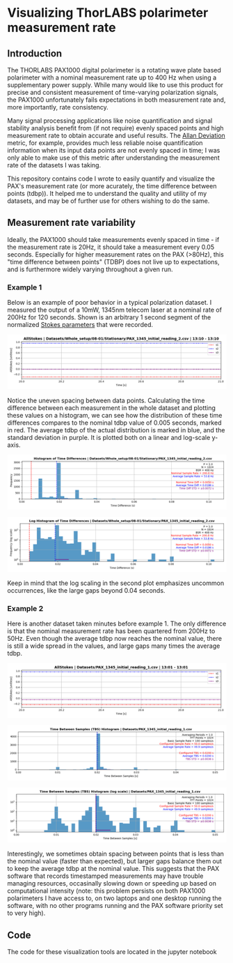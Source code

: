 # Visualizing ThorLABS polarimeter measurement rate

## Introduction
The THORLABS PAX1000 digital polarimeter is a rotating wave plate based polarimeter with a nominal measurement rate up to 400 Hz when using a supplementary power supply. While many would like to use this product for precise and consistent measurement of time-varying polarization signals, the PAX1000 unfortunately fails expectations in both measurement rate and, more importantly, rate consistency.

Many signal processing applications like noise quantification and signal stability analysis benefit from (if not require) evenly spaced points and high measurement rate to obtain accurate and useful results. The [Allan Deviation](https://en.wikipedia.org/wiki/Allan_variance) metric, for example, provides much less reliable noise quantification information when its input data points are not evenly spaced in time; I was only able to make use of this metric after understanding the measurement rate of the datasets I was taking.

This repository contains code I wrote to easily quantify and visualize the PAX's measurement rate (or more acurately, the time difference between points (tdbp)). It helped me to understand the quality and utility of my datasets, and may be of further use for others wishing to do the same.
<!-- Include picture of PAX, sample dataset with varying rate consistency, and rate histogram. -->
<!-- ![OpenAI Logo](https://example.com/openai_logo.png "OpenAI") -->

## Measurement rate variability
Ideally, the PAX1000 should take measurements evenly spaced in time - if the measurement rate is 20Hz, it should take a measurement every 0.05 seconds. Especially for higher measurement rates on the PAX (>80Hz), this "time difference between points" (TDBP) does not live up to expectations, and is furthermore widely varying throughout a given run.

### Example 1
Below is an example of poor behavior in a typical polarization dataset. I measured the output of a 10mW, 1345nm telecom laser at a nominal rate of 200Hz for 120 seconds. Shown is an arbitrary 1 second segment of the normalized [Stokes parameters](https://en.wikipedia.org/wiki/Stokes_parameters) that were recorded.

![Measurement plot](pax_hist_photos/meas_1.png "Measurement plot")

Notice the uneven spacing between data points. Calculating the time difference between each measurement in the whole dataset and plotting these values on a histogram, we can see how the distribution of these time differences compares to the nominal tdbp value of 0.005 seconds, marked in red. The average tdbp of the actual distribution is marked in blue, and the standard deviation in purple. It is plotted both on a linear and log-scale y-axis.

![Histogram plot](pax_hist_photos/hist_nolog_1.png "Histogram plot")

![Log Histogram plot](pax_hist_photos/hist_1.png "Log Histogram plot")

Keep in mind that the log scaling in the second plot emphasizes uncommon occurrences, like the large gaps beyond 0.04 seconds.

### Example 2
Here is another dataset taken minutes before example 1. The only difference is that the nominal measurement rate has been quartered from 200Hz to 50Hz. Even though the average tdbp now reaches the nominal value, there is still a wide spread in the values, and large gaps many times the average tdbp.

![Measurement plot](pax_hist_photos/meas_2.png "Measurement plot")

![Histogram plot](pax_hist_photos/hist_nolog_2.png "Histogram plot")

![Log Histogram plot](pax_hist_photos/hist_2.png "Log Histogram plot")

Interestingly, we sometimes obtain spacing between points that is less than the nominal value (faster than expected), but larger gaps balance them out to keep the average tdbp at the nominal value. This suggests that the PAX software that records timestamped measurements may have trouble managing resources, occasinally slowing down or speeding up based on computational intensity (note: this problem persists on both PAX1000 polarimeters I have access to, on two laptops and one desktop running the software, with no other programs running and the PAX software priority set to very high).

## Code
The code for these visualization tools are located in the jupyter notebook
